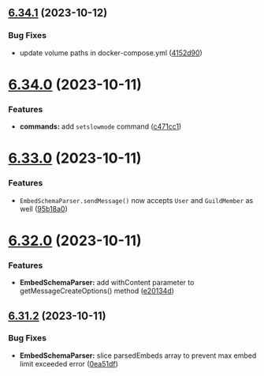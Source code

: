 ## [6.34.1](https://github.com/onesoft-sudo/sudobot/compare/v6.34.0...v6.34.1) (2023-10-12)


### Bug Fixes

* update volume paths in docker-compose.yml ([4152d90](https://github.com/onesoft-sudo/sudobot/commit/4152d90827ed9ac585b7f8ae04a23dc0addb6c7d))



# [6.34.0](https://github.com/onesoft-sudo/sudobot/compare/v6.33.0...v6.34.0) (2023-10-11)


### Features

* **commands:** add `setslowmode` command ([c471cc1](https://github.com/onesoft-sudo/sudobot/commit/c471cc1163894652911fc0bebca245640dae6014))



# [6.33.0](https://github.com/onesoft-sudo/sudobot/compare/v6.32.0...v6.33.0) (2023-10-11)


### Features

* `EmbedSchemaParser.sendMessage()` now accepts `User` and `GuildMember` as well ([95b18a0](https://github.com/onesoft-sudo/sudobot/commit/95b18a0b692a45f5d273334ffd01ff587b2ea6d3))



# [6.32.0](https://github.com/onesoft-sudo/sudobot/compare/v6.31.2...v6.32.0) (2023-10-11)


### Features

* **EmbedSchemaParser:** add withContent parameter to getMessageCreateOptions() method ([e20134d](https://github.com/onesoft-sudo/sudobot/commit/e20134dd17d692f005247f66d3ad2e2271d57ace))



## [6.31.2](https://github.com/onesoft-sudo/sudobot/compare/v6.31.1...v6.31.2) (2023-10-11)


### Bug Fixes

* **EmbedSchemaParser:** slice parsedEmbeds array to prevent max embed limit exceeded error ([0ea51df](https://github.com/onesoft-sudo/sudobot/commit/0ea51dfd8f274a2e176cf0fa5edb0e449746c04f))



